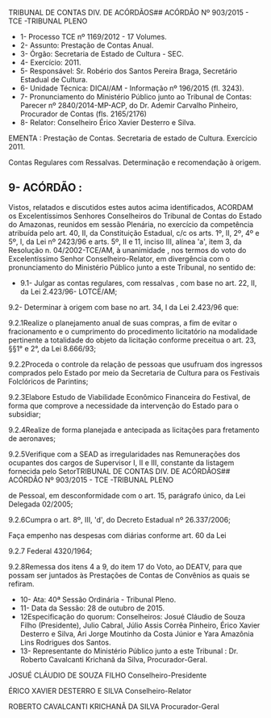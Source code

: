 TRIBUNAL DE CONTAS DIV. DE ACÓRDÃOS## ACÓRDÃO Nº 903/2015 - TCE -TRIBUNAL PLENO

- 1- Processo TCE nº 1169/2012 - 17 Volumes.
- 2- Assunto: Prestação de Contas Anual.
- 3- Órgão: Secretaria de Estado de Cultura - SEC.
- 4- Exercício: 2011.
- 5- Responsável: Sr. Robério dos Santos Pereira Braga, Secretário Estadual de Cultura.
- 6- Unidade Técnica: DICAI/AM - Informação nº 196/2015 (fl. 3243).
- 7-  Pronunciamento  do Ministério Público  junto  ao Tribunal  de Contas: Parecer  nº 2840/2014-MP-ACP,  do  Dr.  Ademir  Carvalho  Pinheiro, Procurador  de  Contas  (fls. 2165/2176)
- 8- Relator: Conselheiro Érico Xavier Desterro e Silva.

EMENTA : Prestação  de  Contas. Secretaria de estado de Cultura. Exercício 2011.

Contas Regulares com Ressalvas. Determinação e recomendação à origem.

## 9- ACÓRDÃO :

Vistos, relatados e discutidos estes autos acima identificados, ACORDAM os Excelentíssimos Senhores Conselheiros do Tribunal de Contas do Estado do Amazonas, reunidos em sessão Plenária, no exercício da competência atribuída pelo art. 40, II, da Constituição Estadual, c/c os arts. 1º, II, 2º, 4º e 5º, I, da Lei nº 2423/96 e arts.  5º,  II  e  11,  inciso  III,  alínea  'a',  item  3,  da  Resolução  n.  04/2002-TCE/AM, à unanimidade ,  nos  termos  do  voto  do  Excelentíssimo  Senhor  Conselheiro-Relator, em divergência com o pronunciamento do Ministério Público junto a este Tribunal, no sentido de:

- 9.1-  Julgar as contas regulares, com ressalvas , com base no art. 22, II, da Lei 2.423/96- LOTCE/AM;

9.2- Determinar à origem com base no art. 34, I da Lei 2.423/96 que:

9.2.1Realize o planejamento anual de suas compras, a fim de evitar o fracionamento  e  o  cumprimento  do  procedimento  licitatório  na  modalidade  pertinente  a totalidade do objeto da licitação conforme preceitua o art. 23, §§1° e 2°, da Lei 8.666/93;

9.2.2Proceda  o  controle  da  relação  de  pessoas  que  usufruam  dos ingressos  comprados  pelo  Estado  por meio  da Secretaria  de Cultura  para  os Festivais Folclóricos de Parintins;

9.2.3Elabore Estudo de Viabilidade Econômico Financeira do Festival, de forma que comprove a necessidade da intervenção do Estado para o subsidiar;

9.2.4Realize  de  forma  planejada  e  antecipada  as  licitações  para fretamento de aeronaves;

9.2.5Verifique com a SEAD as irregularidades nas Remunerações dos ocupantes dos cargos de Supervisor I, II e III, constante da listagem fornecida pelo SetorTRIBUNAL DE CONTAS DIV. DE ACÓRDÃOS## ACÓRDÃO Nº 903/2015 - TCE -TRIBUNAL PLENO

de  Pessoal,  em  desconformidade  com  o  art.  15,  parágrafo  único,  da  Lei  Delegada 02/2005;

9.2.6Cumpra o art. 8º, III, 'd', do Decreto Estadual nº 26.337/2006;

Faça empenho nas despesas com diárias conforme art. 60 da Lei

9.2.7 Federal 4320/1964;

9.2.8Remessa dos itens 4 a 9, do item 17 do Voto, ao DEATV, para que possam ser juntados às Prestações de Contas de Convênios as quais se refiram.

- 10- Ata: 40ª Sessão Ordinária - Tribunal Pleno.
- 11- Data da Sessão: 28 de outubro de 2015.
- 12Especificação do quorum: Conselheiros: Josué Cláudio de Souza Filho (Presidente), Julio Cabral,  Júlio  Assis Corrêa Pinheiro, Érico Xavier Desterro e Silva, Ari Jorge Moutinho da Costa Júnior e Yara Amazônia Lins Rodrigues dos Santos.
- 13- Representante do Ministério Público junto a este Tribunal : Dr. Roberto Cavalcanti Krichanã da Silva, Procurador-Geral.

JOSUÉ CLÁUDIO DE SOUZA FILHO Conselheiro-Presidente

ÉRICO XAVIER DESTERRO E SILVA Conselheiro-Relator

ROBERTO CAVALCANTI KRICHANÃ DA SILVA Procurador-Geral